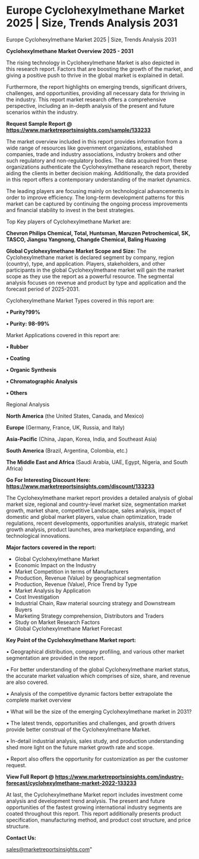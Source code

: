 # Europe Cyclohexylmethane Market 2025 | Size, Trends Analysis 2031
Europe Cyclohexylmethane Market 2025 | Size, Trends Analysis 2031

<Strong> Cyclohexylmethane Market Overview 2025 - 2031</strong>

The rising technology in Cyclohexylmethane Market is also depicted in this research report. Factors that are boosting the growth of the market, and giving a positive push to thrive in the global market is explained in detail.

Furthermore, the report highlights on emerging trends, significant drivers, challenges, and opportunities, providing all necessary data for thriving in the industry. This report market research offers a comprehensive perspective, including an in-depth analysis of the present and future scenarios within the industry.

<strong>Request Sample Report @ <a href=https://www.marketreportsinsights.com/sample/133233>https://www.marketreportsinsights.com/sample/133233</a></strong>

The market overview included in this report provides information from a wide range of resources like government organizations, established companies, trade and industry associations, industry brokers and other such regulatory and non-regulatory bodies. The data acquired from these organizations authenticate the Cyclohexylmethane research report, thereby aiding the clients in better decision making. Additionally, the data provided in this report offers a contemporary understanding of the market dynamics.

The leading players are focusing mainly on technological advancements in order to improve efficiency. The long-term development patterns for this market can be captured by continuing the ongoing process improvements and financial stability to invest in the best strategies.

Top Key players of Cyclohexylmethane Market are:

<strong>Chevron Philips Chemical, Total, Huntsman, Maruzen Petrochemical, SK, TASCO, Jiangsu Yangnong, Changde Chemical, Baling Huaxing</strong>

<strong><b>Global Cyclohexylmethane Market Scope and Size:</b></strong>
The Cyclohexylmethane market is declared segment by company, region (country), type, and application. Players, stakeholders, and other participants in the global Cyclohexylmethane market will gain the market scope as they use the report as a powerful resource. The segmental analysis focuses on revenue and product by type and application and the forecast period of 2025-2031.

Cyclohexylmethane Market Types covered in this report are:

<strong>• Purity?99%

• Purity: 98-99%</strong>

Market Applications covered in this report are:

<strong>• Rubber

• Coating

• Organic Synthesis

• Chromatographic Analysis

• Others</strong> 

Regional Analysis

<strong>North America</strong> (the United States, Canada, and Mexico)

<strong>Europe</strong> (Germany, France, UK, Russia, and Italy)

<strong>Asia-Pacific</strong> (China, Japan, Korea, India, and Southeast Asia)

<strong>South America</strong> (Brazil, Argentina, Colombia, etc.)

<strong>The Middle East and Africa</strong> (Saudi Arabia, UAE, Egypt, Nigeria, and South Africa)

<strong>Go For Interesting Discount Here: <a href=https://www.marketreportsinsights.com/discount/133233>https://www.marketreportsinsights.com/discount/133233</a></strong>

The Cyclohexylmethane market report provides a detailed analysis of global market size, regional and country-level market size, segmentation market growth, market share, competitive Landscape, sales analysis, impact of domestic and global market players, value chain optimization, trade regulations, recent developments, opportunities analysis, strategic market growth analysis, product launches, area marketplace expanding, and technological innovations.

<strong><b>Major factors covered in the report:</b></strong>
<ul>
  <li>Global Cyclohexylmethane Market </li>
  <li>Economic Impact on the Industry</li>
  <li>Market Competition in terms of Manufacturers</li>
  <li>Production, Revenue (Value) by geographical segmentation</li>
  <li>Production, Revenue (Value), Price Trend by Type</li>
  <li>Market Analysis by Application</li>
  <li>Cost Investigation</li>
  <li>Industrial Chain, Raw material sourcing strategy and Downstream Buyers</li>
  <li>Marketing Strategy comprehension, Distributors and Traders</li>
  <li>Study on Market Research Factors</li>
  <li>Global Cyclohexylmethane Market Forecast</li>
</ul>

<strong><b>Key Point of the Cyclohexylmethane Market report:</b></strong>

• Geographical distribution, company profiling, and various other market segmentation are provided in the report.

• For better understanding of the global Cyclohexylmethane market status, the accurate market valuation which comprises of size, share, and revenue are also covered.

• Analysis of the competitive dynamic factors better extrapolate the complete market overview

• What will be the size of the emerging Cyclohexylmethane market in 2031?

• The latest trends, opportunities and challenges, and growth drivers provide better construal of the Cyclohexylmethane Market.

• In-detail industrial analysis, sales study, and production understanding shed more light on the future market growth rate and scope.

• Report also offers the opportunity for customization as per the customer request.

<strong><b>View Full Report @ <a href=https://www.marketreportsinsights.com/industry-forecast/cyclohexylmethane-market-2022-133233>https://www.marketreportsinsights.com/industry-forecast/cyclohexylmethane-market-2022-133233</a></b></strong>


At last, the Cyclohexylmethane Market report includes investment come analysis and development trend analysis. The present and future opportunities of the fastest growing international industry segments are coated throughout this report. This report additionally presents product specification, manufacturing method, and product cost structure, and price structure.

<strong>Contact Us:</strong>

sales@marketreportsinsights.com"
